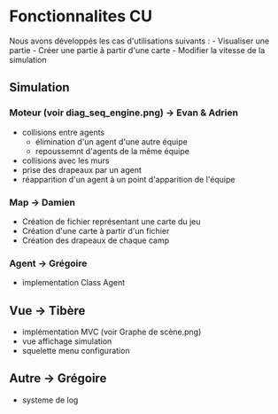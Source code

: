 # Fonctionnalites CU

Nous avons développés les cas d'utilisations suivants :
    - Visualiser une partie
    - Créer une partie à partir d'une carte
    - Modifier la vitesse de la simulation

## Simulation
### Moteur (voir diag_seq_engine.png) -> Evan & Adrien

- collisions entre agents 
  - élimination d'un agent d'une autre équipe
  - repoussemnt d'agents de la même équipe
- collisions avec les murs
- prise des drapeaux par un agent
- réapparition d'un agent à un point d'apparition de l'équipe

### Map -> Damien

- Création de fichier représentant une carte du jeu
- Création d'une carte à partir d'un fichier
- Création des drapeaux de chaque camp

### Agent -> Grégoire

- implementation Class Agent

## Vue -> Tibère

- implémentation MVC (voir Graphe de scène.png)
- vue affichage simulation
- squelette menu configuration

## Autre -> Grégoire

- systeme de log
